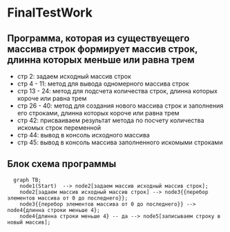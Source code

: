# FinalTestWork
## Программа, которая из существуещего массива строк формирует массив строк, длинна которых меньше или равна трем

* стр 2: задаем исходный массив строк
* стр 4 - 11: метод для вывода одномерного массива строк
* стр 13 - 24: метод для подсчета количества строк, длинна которых короче или равна трем
* стр 26 - 40: метод для создания нового массива строк и заполнения его строками, длинна которых короче или равна трем
* стр 42: присваиваем результат метода по посчету количества искомых строк переменной
* стр 44: вывод в консоль исходного массива
* стр 45: вывод в консоль массива заполненного искомыми строками

## Блок схема программы

```mermaid
  graph TB;       
    node1(Start)  --> node2[задаем массив исходный массив строк];
    node2[задаем массив исходный массив строк] --> node3{{перебор элементов массива от 0 до последнего}};
    node3{{перебор элементов массива от 0 до последнего}} --> node4{длинна строки меньше 4};
    node4{длинна строки меньше 4} -- да --> node5[записываем строку в новый массив];
```